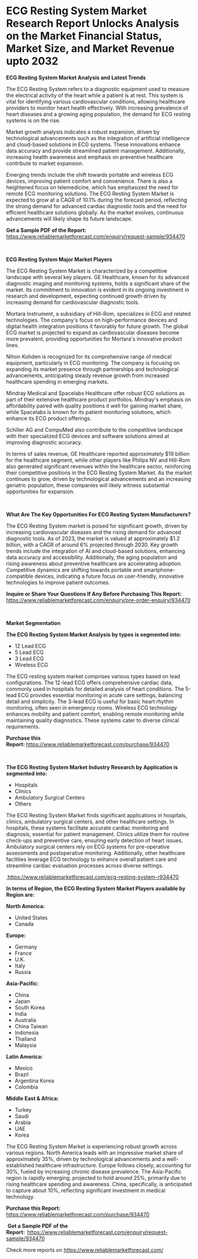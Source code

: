 <p><h1>ECG Resting System Market Research Report Unlocks Analysis on the Market Financial Status, Market Size, and Market Revenue upto 2032</h1></p><p><strong>ECG Resting System Market Analysis and Latest Trends</strong></p>
<p><p>The ECG Resting System refers to a diagnostic equipment used to measure the electrical activity of the heart while a patient is at rest. This system is vital for identifying various cardiovascular conditions, allowing healthcare providers to monitor heart health effectively. With increasing prevalence of heart diseases and a growing aging population, the demand for ECG resting systems is on the rise.</p><p>Market growth analysis indicates a robust expansion, driven by technological advancements such as the integration of artificial intelligence and cloud-based solutions in ECG systems. These innovations enhance data accuracy and provide streamlined patient management. Additionally, increasing health awareness and emphasis on preventive healthcare contribute to market expansion.</p><p>Emerging trends include the shift towards portable and wireless ECG devices, improving patient comfort and convenience. There is also a heightened focus on telemedicine, which has emphasized the need for remote ECG monitoring solutions. The ECG Resting System Market is expected to grow at a CAGR of 10.1% during the forecast period, reflecting the strong demand for advanced cardiac diagnostic tools and the need for efficient healthcare solutions globally. As the market evolves, continuous advancements will likely shape its future landscape.</p></p>
<p><strong>Get a Sample PDF of the Report:&nbsp;</strong> <a href="https://www.reliablemarketforecast.com/enquiry/request-sample/934470?utm_campaign=2455&utm_medium=2&utm_source=Github&utm_content=ia&utm_term=07032025&utm_id=ecg-resting-system">https://www.reliablemarketforecast.com/enquiry/request-sample/934470</a></p>
<p>&nbsp;</p>
<p><strong>ECG Resting System Major Market Players</strong></p>
<p><p>The ECG Resting System Market is characterized by a competitive landscape with several key players. GE Healthcare, known for its advanced diagnostic imaging and monitoring systems, holds a significant share of the market. Its commitment to innovation is evident in its ongoing investment in research and development, expecting continued growth driven by increasing demand for cardiovascular diagnostic tools.</p><p>Mortara Instrument, a subsidiary of Hill-Rom, specializes in ECG and related technologies. The company's focus on high-performance devices and digital health integration positions it favorably for future growth. The global ECG market is projected to expand as cardiovascular diseases become more prevalent, providing opportunities for Mortara's innovative product lines.</p><p>Nihon Kohden is recognized for its comprehensive range of medical equipment, particularly in ECG monitoring. The company is focusing on expanding its market presence through partnerships and technological advancements, anticipating steady revenue growth from increased healthcare spending in emerging markets.</p><p>Mindray Medical and Spacelabs Healthcare offer robust ECG solutions as part of their extensive healthcare product portfolios. Mindray's emphasis on affordability paired with quality positions it well for gaining market share, while Spacelabs is known for its patient monitoring solutions, which enhance its ECG product offerings.</p><p>Schiller AG and CompuMed also contribute to the competitive landscape with their specialized ECG devices and software solutions aimed at improving diagnostic accuracy.</p><p>In terms of sales revenue, GE Healthcare reported approximately $19 billion for the healthcare segment, while other players like Philips NV and Hill-Rom also generated significant revenues within the healthcare sector, reinforcing their competitive positions in the ECG Resting System Market. As the market continues to grow, driven by technological advancements and an increasing geriatric population, these companies will likely witness substantial opportunities for expansion.</p></p>
<p>&nbsp;</p>
<p><strong>What Are The Key Opportunities For ECG Resting System Manufacturers?</strong></p>
<p><p>The ECG Resting System market is poised for significant growth, driven by increasing cardiovascular diseases and the rising demand for advanced diagnostic tools. As of 2023, the market is valued at approximately $1.2 billion, with a CAGR of around 6% projected through 2030. Key growth trends include the integration of AI and cloud-based solutions, enhancing data accuracy and accessibility. Additionally, the aging population and rising awareness about preventive healthcare are accelerating adoption. Competitive dynamics are shifting towards portable and smartphone-compatible devices, indicating a future focus on user-friendly, innovative technologies to improve patient outcomes.</p></p>
<p><strong>Inquire or Share Your Questions If Any Before Purchasing This Report:</strong> <a href="https://www.reliablemarketforecast.com/enquiry/pre-order-enquiry/934470?utm_campaign=2455&utm_medium=2&utm_source=Github&utm_content=ia&utm_term=07032025&utm_id=ecg-resting-system">https://www.reliablemarketforecast.com/enquiry/pre-order-enquiry/934470</a></p>
<p>&nbsp;</p>
<p><strong>Market Segmentation</strong></p>
<p><strong>The ECG Resting System Market Analysis by types is segmented into:</strong></p>
<p><ul><li>12 Lead ECG</li><li>5 Lead ECG</li><li>3 Lead ECG</li><li>Wireless ECG</li></ul></p>
<p><p>The ECG resting system market comprises various types based on lead configurations. The 12-lead ECG offers comprehensive cardiac data, commonly used in hospitals for detailed analysis of heart conditions. The 5-lead ECG provides essential monitoring in acute care settings, balancing detail and simplicity. The 3-lead ECG is useful for basic heart rhythm monitoring, often seen in emergency rooms. Wireless ECG technology enhances mobility and patient comfort, enabling remote monitoring while maintaining quality diagnostics. These systems cater to diverse clinical requirements.</p></p>
<p><strong>Purchase this Report:&nbsp;</strong><a href="https://www.reliablemarketforecast.com/purchase/934470?utm_campaign=2455&utm_medium=2&utm_source=Github&utm_content=ia&utm_term=07032025&utm_id=ecg-resting-system">https://www.reliablemarketforecast.com/purchase/934470</a></p>
<p>&nbsp;</p>
<p><strong>The ECG Resting System Market Industry Research by Application is segmented into:</strong></p>
<p><ul><li>Hospitals</li><li>Clinics</li><li>Ambulatory Surgical Centers</li><li>Others</li></ul></p>
<p><p>The ECG Resting System Market finds significant applications in hospitals, clinics, ambulatory surgical centers, and other healthcare settings. In hospitals, these systems facilitate accurate cardiac monitoring and diagnosis, essential for patient management. Clinics utilize them for routine check-ups and preventive care, ensuring early detection of heart issues. Ambulatory surgical centers rely on ECG systems for pre-operative assessments and postoperative monitoring. Additionally, other healthcare facilities leverage ECG technology to enhance overall patient care and streamline cardiac evaluation processes across diverse settings.</p></p>
<p><a href="https://www.reliablemarketforecast.com/ecg-resting-system-r934470?utm_campaign=2455&utm_medium=2&utm_source=Github&utm_content=ia&utm_term=07032025&utm_id=ecg-resting-system">&nbsp;https://www.reliablemarketforecast.com/ecg-resting-system-r934470</a></p>
<p><strong>In terms of Region, the ECG Resting System Market Players available by Region are:</strong></p>
<p>
    <p> <strong> North America: </strong>
        <ul>
            <li>United States</li>
            <li>Canada</li>
        </ul>
        </p> 
    <p> <strong> Europe: </strong>
        <ul>
            <li>Germany</li>
            <li>France</li>
            <li>U.K.</li>
            <li>Italy</li>
            <li>Russia</li>
        </ul>
        </p> 
    <p> <strong> Asia-Pacific: </strong>
        <ul>
            <li>China</li>
            <li>Japan</li>
            <li>South Korea</li>
            <li>India</li>
            <li>Australia</li>
            <li>China Taiwan</li>
            <li>Indonesia</li>
            <li>Thailand</li>
            <li>Malaysia</li>
        </ul>
        </p> 
    <p> <strong> Latin America: </strong>
        <ul>
            <li>Mexico</li>
            <li>Brazil</li>
            <li>Argentina Korea</li>
            <li>Colombia</li>
        </ul>
        </p> 
    <p> <strong> Middle East & Africa: </strong>
        <ul>
            <li>Turkey</li>
            <li>Saudi</li>
            <li>Arabia</li>
            <li>UAE</li>
            <li>Korea</li>
        </ul>
    </p>
    </p>
<p><p>The ECG Resting System Market is experiencing robust growth across various regions. North America leads with an impressive market share of approximately 35%, driven by technological advancements and a well-established healthcare infrastructure. Europe follows closely, accounting for 30%, fueled by increasing chronic disease prevalence. The Asia-Pacific region is rapidly emerging, projected to hold around 25%, primarily due to rising healthcare spending and awareness. China, specifically, is anticipated to capture about 10%, reflecting significant investment in medical technology.</p></p>
<p><strong>Purchase this Report: </strong><a href="https://www.reliablemarketforecast.com/purchase/934470?utm_campaign=2455&utm_medium=2&utm_source=Github&utm_content=ia&utm_term=07032025&utm_id=ecg-resting-system">https://www.reliablemarketforecast.com/purchase/934470</a></p>
<p>&nbsp;<strong>Get a Sample PDF of the Report:&nbsp;&nbsp;</strong><a href="https://www.reliablemarketforecast.com/enquiry/request-sample/934470?utm_campaign=2455&utm_medium=2&utm_source=Github&utm_content=ia&utm_term=07032025&utm_id=ecg-resting-system">https://www.reliablemarketforecast.com/enquiry/request-sample/934470</a></p>
<p><strong></strong></p>
<p>Check more reports on <a href="https://www.reliablemarketforecast.com/?utm_campaign=2455&utm_medium=2&utm_source=Github&utm_content=ia&utm_term=07032025&utm_id=ecg-resting-system">https://www.reliablemarketforecast.com/</a></p>